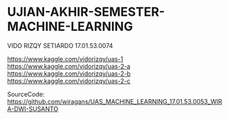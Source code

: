 # UJIAN-AKHIR-SEMESTER-MACHINE-LEARNING
VIDO RIZQY SETIARDO 17.01.53.0074

https://www.kaggle.com/vidorizqy/uas-1 
https://www.kaggle.com/vidorizqy/uas-2-a 
https://www.kaggle.com/vidorizqy/uas-2-b 
https://www.kaggle.com/vidorizqy/uas-2-c

SourceCode: https://github.com/wiragans/UAS_MACHINE_LEARNING_17.01.53.0053_WIRA-DWI-SUSANTO
